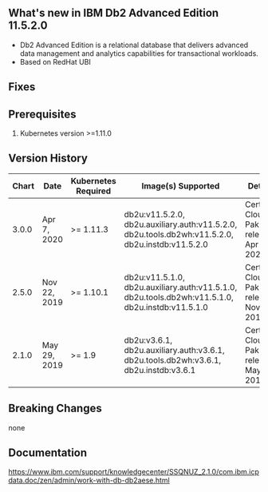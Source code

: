 ## What's new in IBM Db2 Advanced Edition 11.5.2.0

* Db2 Advanced Edition is a relational database that delivers advanced data management and analytics capabilities for transactional workloads. 
* Based on RedHat UBI

## Fixes
## Prerequisites

1. Kubernetes version >=1.11.0

## Version History

| Chart | Date        | Kubernetes Required | Image(s) Supported                                        | Details                                                                              |
| ----- | ----------- | ------------------- | --------------------------------------------------------- | ------------------------------------------------------------------------------------ |
| 3.0.0 | Apr 7, 2020| >= 1.11.3   | db2u:v11.5.2.0, db2u.auxiliary.auth:v11.5.2.0, db2u.tools.db2wh:v11.5.2.0, db2u.instdb:v11.5.2.0 | Certified Cloud Pak release Apr 2020 |
| 2.5.0 | Nov 22, 2019| >= 1.10.1   | db2u:v11.5.1.0, db2u.auxiliary.auth:v11.5.1.0, db2u.tools.db2wh:v11.5.1.0, db2u.instdb:v11.5.1.0 | Certified Cloud Pak release Nov 2019 |
| 2.1.0 | May 29, 2019| >= 1.9   | db2u:v3.6.1, db2u.auxiliary.auth:v3.6.1, db2u.tools.db2wh:v3.6.1, db2u.instdb:v3.6.1 | Certified Cloud Pak release May 2019 |

## Breaking Changes
none

## Documentation
https://www.ibm.com/support/knowledgecenter/SSQNUZ_2.1.0/com.ibm.icpdata.doc/zen/admin/work-with-db-db2aese.html